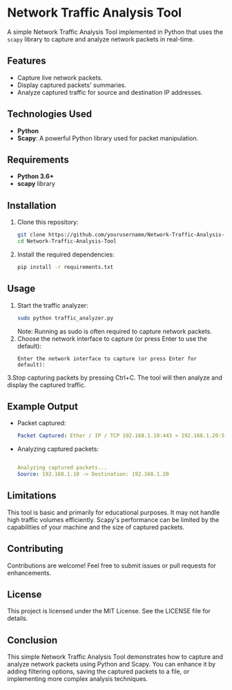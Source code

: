 # Network Traffic Analysis Tool

A simple Network Traffic Analysis Tool implemented in Python that uses the `scapy` library to capture and analyze network packets in real-time.

## Features
- Capture live network packets.
- Display captured packets' summaries.
- Analyze captured traffic for source and destination IP addresses.

## Technologies Used
- **Python**
- **Scapy**: A powerful Python library used for packet manipulation.

## Requirements
- **Python 3.6+**
- **scapy** library

## Installation

1. Clone this repository:
   ```bash
   git clone https://github.com/yourusername/Network-Traffic-Analysis-Tool.git
   cd Network-Traffic-Analysis-Tool

2. Install the required dependencies:
   ```bash
   pip install -r requirements.txt
   ```
   
## Usage

1. Start the traffic analyzer:
   ```bash
   sudo python traffic_analyzer.py
   ```
   Note: Running as sudo is often required to capture network packets.
2. Choose the network interface to capture (or press Enter to use the default):
   ```vbnet
   Enter the network interface to capture (or press Enter for default):
   ```
3.Stop capturing packets by pressing Ctrl+C. The tool will then analyze and display the captured traffic.

## Example Output

- Packet captured:
   ```yaml
   Packet Captured: Ether / IP / TCP 192.168.1.10:443 > 192.168.1.20:54321 S
   ```
- Analyzing captured packets:
   ```yaml

   Analyzing captured packets...
   Source: 192.168.1.10 -> Destination: 192.168.1.20
   ```
   
## Limitations

This tool is basic and primarily for educational purposes. It may not handle high traffic volumes efficiently.
Scapy's performance can be limited by the capabilities of your machine and the size of captured packets.

## Contributing

Contributions are welcome! Feel free to submit issues or pull requests for enhancements.

## License

This project is licensed under the MIT License. See the LICENSE file for details.

## Conclusion
This simple Network Traffic Analysis Tool demonstrates how to capture and analyze network packets using Python and Scapy. You can enhance it by adding filtering options, saving the captured packets to a file, or implementing more complex analysis techniques.
